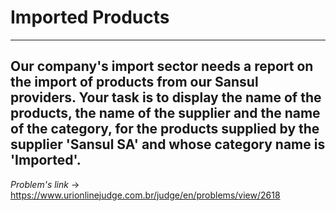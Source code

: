 # Imported Products
---
**Our company's import sector needs a report on the import of products from our Sansul providers. Your task is to display the name of the products, the name of the supplier and the name of the category, for the products supplied by the supplier 'Sansul SA' and whose category name is 'Imported'.**
---
*Problem's link* -> https://www.urionlinejudge.com.br/judge/en/problems/view/2618
